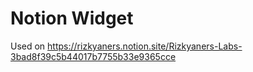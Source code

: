 # Notion Widget

Used on https://rizkyaners.notion.site/Rizkyaners-Labs-3bad8f39c5b44017b7755b33e9365cce
